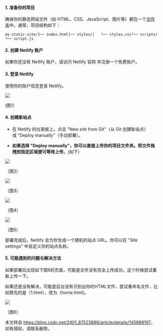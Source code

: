  

#### 1\. 准备你的项目

确保你的静态网站文件（如 HTML、CSS、JavaScript、图片等）都在一个[文件夹](https://so.csdn.net/so/search?q=%E6%96%87%E4%BB%B6%E5%A4%B9&spm=1001.2101.3001.7020)中。通常，项目结构如下：

```cobol
my-static-site/├── index.html├── styles/│   └── styles.css└── scripts/    └── script.js
```

#### 2\. 创建 Netlify 账户

如果你还没有 Netlify 账户，请访问 Netlify 官网 并注册一个免费账户。

#### 3\. 登录 Netlify

使用你的账户信息登录 Netlify。

![](https://i-blog.csdnimg.cn/direct/f78e4dd710464879b6dec4256f446549.png)

(图1）

#### 4\. 创建新站点

*   在 Netlify 的仪表板上，点击 "New site from Git"（从 Git 创建新站点）或 "Deploy manually"（手动部署）。

*   **如果选择 "Deploy manually"，你可以直接上传你的项目文件夹。将文件拖拽到指定区域便可等待上传**。(如下）

![](https://i-blog.csdnimg.cn/direct/f3a51b5588ac47fcae8138374f25312c.png)

（图2）

![](https://i-blog.csdnimg.cn/direct/64ad22d575624bf798226719fa96c963.png)

（图3）

![](https://i-blog.csdnimg.cn/direct/e0cc6a8b7800476d86bc75f8ad049503.png)

（图4）

![](https://i-blog.csdnimg.cn/direct/179b65d9cb0d429f90d5f7c7f7b53859.png)

（图5）

部署完成后，Netlify 会为你生成一个随机的站点 URL。你可以在 "Site settings" 中自定义你的站点名称。

#### 5\. 可能遇到的问题与解决方法

如果部署后出现如下图6的页面，可能是文件没有完全上传成功，这个时候尝试重新上传一下。

如果还是没有解决，可能是后台没有识别出你的HTML文件，尝试重命名文件，比如原先的是（1.html），改为（home.html)。

![](https://i-blog.csdnimg.cn/direct/307b0be308a0480397979884f2d917de.png)

（图6）

本文转自 <https://blog.csdn.net/2401_87523886/article/details/145889197>，如有侵权，请联系删除。